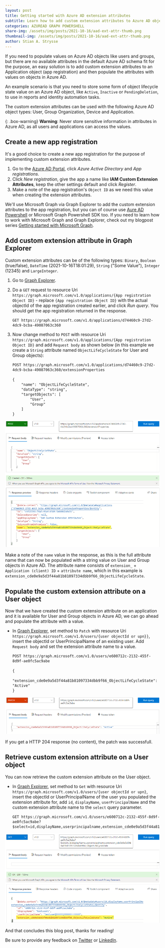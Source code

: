 ```yaml
---
layout: post
title: Getting started with Azure AD extension attributes
subtitle: Learn how to add custom extension attributes to Azure AD objects
categories: AZUREAD GRAPH POWERSHELL
share-img: /assets/img/posts/2021-10-16/aad-ext-attr-thumb.png
thumbnail-img: /assets/img/posts/2021-10-16/aad-ext-attr-thumb.png
author: Stian A. Strysse
---
```


If you need to populate values on Azure AD objects like users and groups, but there are no available attributes in the default Azure AD schema fit for the purpose, an easy solution is to add custom extension attributes to an Application object (app registration) and then populate the attributes with values on objects in Azure AD.

An example scenario is that you need to store some form of object lifecycle state value on an Azure AD object, like `Active`, `Inactive` or `PendingDeletion`, to use in reports and identity automation tasks.

The custom extension attributes can be used with the following Azure AD object types: User, Group Organization, Device and Application.

{: .box-warning}
**Warning**: Never store sensitive information in attributes in Azure AD, as all users and applications can access the values.

## Create a new app registration

It's a good choice to create a new app registration for the purpose of implementing custom extension attributes.

1. Go to the [Azure AD Portal](https://aad.portal.azure.com), click *Azure Active Directory* and *App registrations*.
2. Click *New registration*, give the app a name like **IAM Custom Extension Attributes**, keep the other settings default and click *Register*.
3. Make a note of the app registration's `Object ID` as we need this value when creating the extension attributes.

We'll use Microsoft Graph via Graph Explorer to add the custom extension attributes to the app registration, but you can of course use [Aure AD Powershell](https://docs.microsoft.com/en-us/powershell/azure/active-directory/using-extension-attributes-sample?view=azureadps-2.0) or Microsoft Graph Powershell SDK too. If you need to learn how to work with Microsoft Graph and Graph Explorer, check out my blogpost series [Getting started with Microsoft Graph](https://learningbydoing.cloud/blog/getting-started-with-microsoft-graph/).

## Add custom extension attribute in Graph Explorer

Custom extension attributes can be of the following types: `Binary`, `Boolean` (true/false), `DateTime` (2021-10-16T18:01:29), `String` ("Some Value"), `Integer` (12345) and `LargeInteger`.

1. Go to [Graph Explorer](https://developer.microsoft.com/en-us/graph/graph-explorer).
2. Do a `GET` request to resource Uri `https://graph.microsoft.com/v1.0/applications/{App registration Object ID}` - replace `{App registration Object ID}` with the actual objectId of the app registration created earlier, and click *Run query*. You should get the app registration returned in the response.

    ```
    GET https://graph.microsoft.com/v1.0/applications/d74460c9-27d2-4dc9-bcba-49087063c360
    ```
3. Now change method to `POST` with resource Uri `https://graph.microsoft.com/v1.0/applications/{App registration Object ID}` and add `Request body` as shown below (in this example we create a `String` attribute named `ObjectLifeCycleState` for User and Group objects):

    ```
    POST https://graph.microsoft.com/v1.0/applications/d74460c9-27d2-4dc9-bcba-49087063c360/extensionProperties

    {
        "name": "ObjectLifeCycleState",
        "dataType": "string",
        "targetObjects": [
            "User",
            "Group"
        ]
    }
    ```

![Graph Explorer Create Ext Attribute](/assets/img/posts/2021-10-16/ms-graph-create-extattr.png)

Make a note of the `name` value in the response, as this is the full attribute name that can now be populated with a string value on User and Group objects in Azure AD. The attribute name consists of `extension_` + `Application (client) ID` + `attribute name`, which in this example is `extension_cde0e9a5d3f44a81b81097334dbb9f66_ObjectLifeCycleState`.

## Populate the custom extension attribute on a User object

Now that we have created the custom extension attribute on an application and it is available for User and Group objects in Azure AD, we can go ahead and populate the attribute with a value.

- In [Graph Explorer](https://developer.microsoft.com/en-us/graph/graph-explorer), set method to `Patch` with resource Uri `https://graph.microsoft.com/v1.0/users/{user objectId or upn}}`, insert the objectId or UserPrincipalName of an existing user. Add `Request body` and set the extension attribute name to a value.

    ```
    POST https://graph.microsoft.com/v1.0/users/e600712c-2132-455f-8d9f-ae0fc5ac9abe

    {
        "extension_cde0e9a5d3f44a81b81097334dbb9f66_ObjectLifeCycleState": "Active"
    }
    ```

![Graph Explorer Patch Ext Attribute](/assets/img/posts/2021-10-16/ms-graph-patch-extattr.png)

If you get a HTTP 204 response (no content), the patch was successfull.

## Retrieve custom extension attribute on a User object

You can now retrieve the custom extension attribute on the User object.

- In [Graph Explorer](https://developer.microsoft.com/en-us/graph/graph-explorer), set method to `Get` with resource Uri `https://graph.microsoft.com/v1.0/users/{user objectId or upn}`, insert the objectId or UserPrincipalName of the user you populated the extension attribute for, add `id`, `displayName`, `userPrincipalName` and the custom extension attribute name to the `select` query parameter.

    ```
    GET https://graph.microsoft.com/v1.0/users/e600712c-2132-455f-8d9f-ae0fc5ac9abe?$select=id,displayName,userprincipalname,extension_cde0e9a5d3f44a81b81097334dbb9f66_ObjectLifeCycleState
    ```

![Graph Explorer Get Ext Attribute](/assets/img/posts/2021-10-16/ms-graph-get-extattr.png)

And that concludes this blog post, thanks for reading!

Be sure to provide any feedback on [Twitter](https://twitter.com/stianstrysse/status/1449486596957409282) or [LinkedIn](https://www.linkedin.com/posts/stianstrysse_getting-started-with-azure-ad-extension-attributes-activity-6855253263042801665-6UV5).